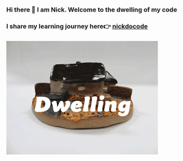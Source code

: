 ### Hi there 👋 I am Nick. Welcome to the dwelling of my code

### I share my learning journey here👉 [nickdocode](https://nickdocode.com/)

### ![dwelling](https://github.com/Nickchen2016/Nickchen2016/blob/master/img/home.gif)



<!-- YOUTUBE:START -->
<!-- YOUTUBE:END -->

